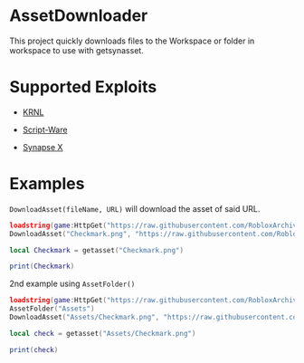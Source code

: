 
# AssetDownloader

This project quickly downloads files to the Workspace or folder in workspace to use with getsynasset.
# Supported Exploits
- [KRNL](https://krnl.ca/ )

- [Script-Ware](https://script-ware.com/)

- [Synapse X](https://x.synapse.to/)

# Examples

`DownloadAsset(fileName, URL)` will download the asset of said URL.

```lua
loadstring(game:HttpGet("https://raw.githubusercontent.com/RobloxArchiver/AssetDownloader/main/Main.lua"))()
DownloadAsset("Checkmark.png", "https://raw.githubusercontent.com/RobloxArchiver/Xapper-Addon-Loader/main/Assets/testing.png")

local Checkmark = getasset("Checkmark.png")

print(Checkmark)
```
2nd example using 
`AssetFolder()`
```lua
loadstring(game:HttpGet("https://raw.githubusercontent.com/RobloxArchiver/AssetDownloader/main/Main.lua"))()
AssetFolder("Assets")
DownloadAsset("Assets/Checkmark.png", "https://raw.githubusercontent.com/RobloxArchiver/Xapper-Addon-Loader/main/Assets/testing.png")

local check = getasset("Assets/Checkmark.png")

print(check)
```
